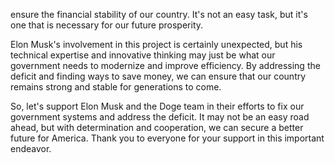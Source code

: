  ensure the financial stability of our country. It's not an easy task, but it's one that is necessary for our future prosperity.

Elon Musk's involvement in this project is certainly unexpected, but his technical expertise and innovative thinking may just be what our government needs to modernize and improve efficiency. By addressing the deficit and finding ways to save money, we can ensure that our country remains strong and stable for generations to come.

So, let's support Elon Musk and the Doge team in their efforts to fix our government systems and address the deficit. It may not be an easy road ahead, but with determination and cooperation, we can secure a better future for America. Thank you to everyone for your support in this important endeavor.